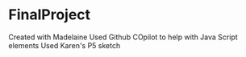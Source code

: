 # FinalProject
Created with Madelaine
Used Github COpilot to help with Java Script elements
Used Karen's P5 sketch
